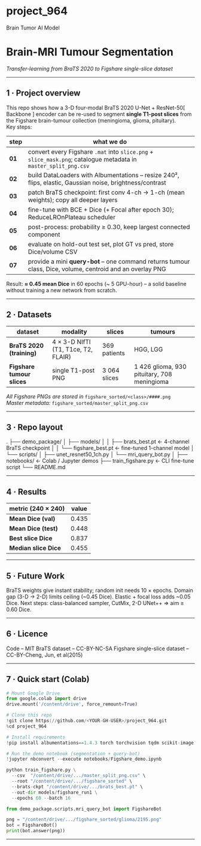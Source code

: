 # project_964
Brain Tumor AI Model
# Brain-MRI Tumour Segmentation  
*Transfer-learning from BraTS 2020 to Figshare single-slice dataset*

---

## 1 · Project overview
This repo shows how a 3-D four-modal BraTS 2020 U-Net + ResNet-50[ Backbone ] encoder can be
re-used to segment **single T1-post slices** from the Figshare brain-tumour
collection (meningioma, glioma, pituitary).  
Key steps:

| step | what we do |
|------|------------|
| **01** | convert every Figshare `.mat` into `slice.png` + `slice_mask.png`; catalogue metadata in `master_split_png.csv` |
| **02** | build DataLoaders with Albumentations – resize 240², flips, elastic, Gaussian noise, brightness/contrast |
| **03** | patch BraTS checkpoint: first conv 4-ch → 1-ch (mean weights); copy all deeper layers |
| **04** | fine-tune with BCE + Dice (+ Focal after epoch 30); ReduceLROnPlateau scheduler |
| **05** | post-process: probability ≥ 0.30, keep largest connected component |
| **06** | evaluate on hold-out test set, plot GT vs pred, store Dice/volume CSV |
| **07** | provide a mini **query-bot** – one command returns tumour class, Dice, volume, centroid and an overlay PNG |

Result: **≈ 0.45 mean Dice** in 60 epochs (~ 5 GPU-hour) – a solid baseline
without training a new network from scratch.

---

## 2 · Datasets

| dataset | modality | slices | tumours |
|---------|----------|--------|---------|
| **BraTS 2020 (training)** | 4 × 3-D NIfTI (T1, T1ce, T2, FLAIR) | 369 patients | HGG, LGG |
| **Figshare tumour slices** | single T1-post PNG | 3 064 slices | 1 426 glioma, 930 pituitary, 708 meningioma |

*All Figshare PNGs are stored in* `figshare_sorted/<class>/####.png`  
*Master metadata:* `figshare_sorted/master_split_png.csv`

---

## 3 · Repo layout
.
├── demo_package/
│ ├── models/
│ │ ├── brats_best.pt ← 4-channel BraTS checkpoint
│ │ └── figshare_best.pt ← fine-tuned 1-channel model
│ └── scripts/
│ ├── unet_resnet50_1ch.py
│ └── mri_query_bot.py
│
├── notebooks/ ← Colab / Jupyter demos
├── train_figshare.py ← CLI fine-tune script
└── README.md


---

## 4 · Results

| metric (240 × 240)    | value |
| --------------------- | ----- |
| **Mean Dice (val)**   | 0.435 |
| **Mean Dice (test)**  | 0.448 |
| **Best slice Dice**   | 0.837 |
| **Median slice Dice** | 0.455 |

---

## 5 · Future Work

BraTS weights give instant stability; random init needs 10 × epochs.
Domain gap (3-D → 2-D) limits ceiling (~0.45 Dice).
Elastic + focal loss adds ~0.05 Dice.
Next steps: class-balanced sampler, CutMix, 2-D UNet++ ⇒ aim ≥ 0.60 Dice.

---

## 6 · Licence

Code – MIT
BraTS dataset – CC-BY-NC-SA
Figshare single-slice dataset – CC-BY-Cheng, Jun, et al(2015)

---

## 7 · Quick start (Colab) <a id="quickstart"></a>

```python
# Mount Google Drive
from google.colab import drive
drive.mount('/content/drive', force_remount=True)

# Clone this repo
!git clone https://github.com/<YOUR-GH-USER>/project_964.git
%cd project_964

# Install requirements
!pip install albumentations==1.4.3 torch torchvision tqdm scikit-image h5py

# Run the demo notebook (segmentation + query-bot)
!jupyter nbconvert --execute notebooks/Figshare_demo.ipynb

python train_figshare.py \
  --csv  "/content/drive/.../master_split_png.csv" \
  --root "/content/drive/.../figshare_sorted" \
  --brats-ckpt "/content/drive/.../brats_best.pt" \
  --out-dir models/figshare_run1 \
  --epochs 60 --batch 16

from demo_package.scripts.mri_query_bot import FigshareBot

png = "/content/drive/.../figshare_sorted/glioma/2195.png"
bot = FigshareBot()
print(bot.answer(png))

```

---



